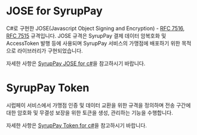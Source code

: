 ﻿# JOSE for SyrupPay

C#로 구현한 JOSE(Javascript Object Signing and Encryption) - [RFC 7516](https://tools.ietf.org/html/rfc7516), [RFC 7515](https://tools.ietf.org/html/rfc7515) 규격입니다. 
JOSE 규격은 SyrupPay 결제 데이터 암복호화 및 AccessToken 발행 등에 사용되며 SyrupPay 서비스의 가맹점에 배포하기 위한 목적으로 라이브러리가 구현되었습니다.

자세한 사항은 [SyrupPay JOSE for c#](https://github.com/skplanet/syruppay-csharp/tree/master/SyrupPayJose)을 참고하시기 바랍니다.

# SyrupPay Token

시럽페이 서비스에서 가맹점 인증 및 데이터 교환을 위한 규격을 정의하며 전송 구간에 대한 암호화 및 무결성 보장을 위한 토큰을 생성, 관리하는 기능을 수행합니다.

자세한 사항은 [SyrupPay Token for c#](https://github.com/skplanet/syruppay-csharp/tree/master/SyrupPayToken)을 참고하시기 바랍니다.